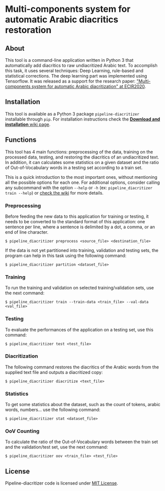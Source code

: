 # Multi-components system for automatic Arabic diacritics restoration## AboutThis tool is a command-line application written in Python 3 that automatically add diacritics toraw undiacritized Arabic text. To accomplish this task, it uses several techniques: Deep Learning, rule-based andstatistical corrections. The deep learning part was implemented using Tensorflow. It was released as a support for theresearch paper:["Multi-components system for automatic Arabic diacritization" at ECIR2020](https://ecir2020.org/accepted-papers/).## InstallationThis tool is available as a Python 3 package `pipeline-diacritizer` installable through `pip`. For installationinstructions check the[**Download and installation** wiki page](https://github.com/Hamza5/Pipeline-diacritizer/wiki/Download-and-installation). ## FunctionsThis tool has 4 main functions: preprocessing of the data, training on the processed data, testing, andrestoring the diacritics of an undiacritized text. In addition, it can calculates some statistics on a given dataset andthe ratio of Out-of-Vocabulary words in a testing set according to a train set. This is a quick introduction to the most important ones, without mentioning all the possible options for each one. Foradditional options, consider calling any subcommand with the option `--help` or `-h` (ex:`pipeline_diacritizer train --help`) or [check the wiki](https://github.com/Hamza5/Pipeline-diacritizer/wiki)for more details.### PreprocessingBefore feeding the new data to this application for training or testing, it needs to be converted to the standard formatof this application: one sentence per line, where a sentence is delimited by a dot, a comma, or an end of linecharacter.```$ pipeline_diacritizer preprocess <source_file> <destination_file>```If the data is not yet partitioned into training, validation and testing sets, the program can help in this task usingthe following command:```$ pipeline_diacritizer partition <dataset_file>```### TrainingTo run the training and validation on selected training/validation sets, use the next command:```$ pipeline_diacritizer train --train-data <train_file> --val-data <val_file>```### TestingTo evaluate the performances of the application on a testing set, use this command:```$ pipeline_diacritizer test <test_file>```### DiacritizationThe following command restores the diacritics of the Arabic words from the supplied text file and outputs a diacritizedcopy:```$ pipeline_diacritizer diacritize <text_file>```### StatisticsTo get some statistics about the dataset, such as the count of tokens, arabic words, numbers... use the followingcommand:```$ pipeline_diacritizer stat <dataset_file>``` ### OoV CountingTo calculate the ratio of the Out-of-Vocabulary words between the train set and the validation/test set, use the nextcommand:```$ pipeline_diacritizer oov <train_file> <test_file>```## LicensePipeline-diacritizer code is licensed under[MIT License](https://github.com/Hamza5/Pipeline-diacritizer/blob/master/LICENSE.txt).